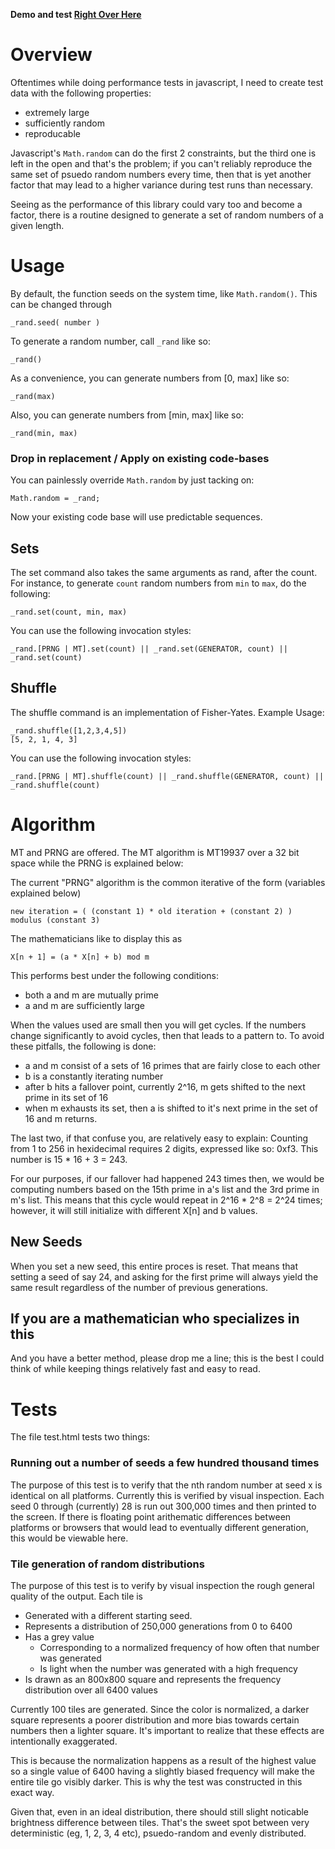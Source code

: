 **Demo and test [Right Over Here](http://qaa.ath.cx/jsrand/test.html)**

# Overview
Oftentimes while doing performance tests in javascript, I need to create test data with the following properties:

 * extremely large
 * sufficiently random
 * reproducable

Javascript's `Math.random` can do the first 2 constraints, but the third one is left in the open 
and that's the problem; if you can't reliably reproduce the same set of psuedo random numbers every
time, then that is yet another factor that may lead to a higher variance during test runs than
necessary.

Seeing as the performance of this library could vary too and become a factor, there is a routine
designed to generate a set of random numbers of a given length.

# Usage
By default, the function seeds on the system time, like `Math.random()`.  This can be changed through

    _rand.seed( number )

To generate a random number, call `_rand` like so:

    _rand()

As a convenience, you can generate numbers from [0, max] like so:

    _rand(max)

Also, you can generate numbers from [min, max] like so:

    _rand(min, max)

### Drop in replacement / Apply on existing code-bases

You can painlessly override `Math.random` by just tacking on:

    Math.random = _rand;

Now your existing code base will use predictable sequences.


## Sets

The set command also takes the same arguments as rand, after the count.  For instance,
to generate `count` random numbers from `min` to `max`, do the following:

    _rand.set(count, min, max)

You can use the following invocation styles:

    _rand.[PRNG | MT].set(count) || _rand.set(GENERATOR, count) || _rand.set(count)

## Shuffle

The shuffle command is an implementation of Fisher-Yates.  Example Usage:

    _rand.shuffle([1,2,3,4,5]) 
    [5, 2, 1, 4, 3]

You can use the following invocation styles:

    _rand.[PRNG | MT].shuffle(count) || _rand.shuffle(GENERATOR, count) || _rand.shuffle(count)

# Algorithm
MT and PRNG are offered.  The MT algorithm is MT19937 over a 32 bit space while the PRNG is
explained below:

The current "PRNG" algorithm is the common iterative of the form (variables explained below)

    new iteration = ( (constant 1) * old iteration + (constant 2) ) modulus (constant 3)

The mathematicians like to display this as

    X[n + 1] = (a * X[n] + b) mod m

This performs best under the following conditions:

  * both a and m are mutually prime
  * a and m are sufficiently large

When the values used are small then you will get cycles. If the numbers change significantly
to avoid cycles, then that leads to a pattern to.  To avoid these pitfalls, the following is done:

  * a and m consist of a sets of 16 primes that are fairly close to each other
  * b is a constantly iterating number
  * after b hits a fallover point, currently 2^16, m gets shifted to the next prime in its set of 16
  * when m exhausts its set, then a is shifted to it's next prime in the set of 16 and m returns.

The last two, if that confuse you, are relatively easy to explain: Counting from 1 to 256 in 
hexidecimal requires 2 digits, expressed like so:  0xf3.  This number is 15 * 16 + 3 = 243.

For our purposes, if our fallover had happened 243 times then, we would be computing numbers based on
the 15th prime in a's list and the 3rd prime in m's list.  This means that this cycle would repeat in
2^16 * 2^8 = 2^24 times; however, it will still initialize with different X[n] and b values.

## New Seeds
When you set a new seed, this entire proces is reset.  That means that setting a seed of say 24, and
asking for the first prime will always yield the same result regardless of the number of previous
generations.

## If you are a mathematician who specializes in this
And you have a better method, please drop me a line; this is the best I could think of while keeping
things relatively fast and easy to read.

# Tests
The file test.html tests two things:

### Running out a number of seeds a few hundred thousand times
The purpose of this test is to verify that the nth random number at seed x is identical on all
platforms.  Currently this is verified by visual inspection.  Each seed 0 through (currently) 28
is run out 300,000 times and then printed to the screen.  If there is floating point arithematic 
differences between platforms or browsers that would lead to eventually different generation, this
would be viewable here.

### Tile generation of random distributions
The purpose of this test is to verify by visual inspection the rough general quality of the output.
Each tile is 

 * Generated with a different starting seed. 
 * Represents a distribution of 250,000 generations from 0 to 6400
 * Has a grey value 
   * Corresponding to a normalized frequency of how often that number was generated 
   * Is light when the number was generated with a high frequency
 * Is drawn as an 800x800 square and represents the frequency distribution over all 6400 values

Currently 100 tiles are generated. Since the color is normalized, a darker square represents a poorer
distribution and more bias towards certain numbers then a lighter square.  It's important to realize
that these effects are intentionally exaggerated.  

This is because the normalization happens as a result of the highest value so a single value of 6400 having
a slightly biased frequency will make the entire tile go visibly darker.  This is why the test was constructed
in this exact way.

Given that, even in an ideal distribution, there should still slight noticable brightness difference between tiles.
That's the sweet spot between very deterministic (eg, 1, 2, 3, 4 etc), psuedo-random and evenly distributed.

